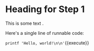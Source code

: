 # Heading for Step 1

This is some text .

Here's a single line of runnable code:

`printf 'Hello, world!\n\n'`{{execute}}

